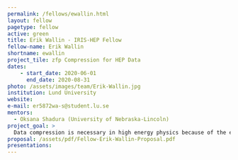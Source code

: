 ```yaml
---
permalink: /fellows/ewallin.html
layout: fellow
pagetype: fellow
active: green
title: Erik Wallin - IRIS-HEP Fellow
fellow-name: Erik Wallin
shortname: ewallin
project_tile: zfp Compression for HEP Data
dates:
    - start_date: 2020-06-01
      end_date: 2020-08-31
photo: /assets/images/team/Erik-Wallin.jpg
institution: Lund University
website:
e-mail: er5872wa-s@student.lu.se
mentors:
  - Oksana Shadura (University of Nebraska-Lincoln)
project_goal: >
  Data compression is necessary in high energy physics because of the enormous amounts of data involved. This project will explore the use of the zfp lossy data compression algorithm for compression of HEP data, focusing on the CMS MiniAOD data format.
proposal: /assets/pdf/Fellow-Erik-Wallin-Proposal.pdf
presentations:
---
```

